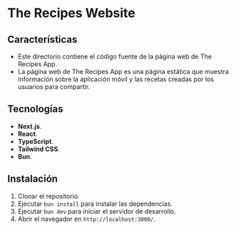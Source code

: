 # The Recipes Website

## Características

- Este directorio contiene el código fuente de la página web de The Recipes App.
- La página web de The Recipes App es una página estática que muestra información sobre la aplicación móvil y las recetas creadas por los usuarios para compartir.

## Tecnologías

- **Next.js**.
- **React**.
- **TypeScript**.
- **Tailwind CSS**.
- **Bun**.

## Instalación

1. Clonar el repositorio.
2. Ejecutar `bun install` para instalar las dependencias.
3. Ejecutar `bun dev` para iniciar el servidor de desarrollo.
4. Abrir el navegador en `http://localhost:3000/`.

